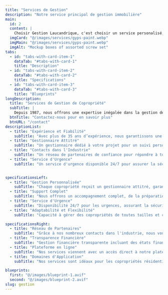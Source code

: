 ```yaml
---
title: "Services de Gestion"
description: "Notre service principal de gestion immobilière" 
main:
  id: 2
  content: |
    Choisir Gestion Laucandrique, c'est choisir un service personalisé, professionel qui saura vous garantir un accompagnement complet dans la gestion de votre investissement au prix le plus compétitif en montérégie.
  imgCard: "@/images/services/gyps-paint.webp"
  imgMain: "@/images/services/gyps-paint.webp"
  imgAlt: "Mockup boxes of assorted screw set"
tabs:
  - id: "tabs-with-card-item-1"
    dataTab: "#tabs-with-card-1"
    title: "Description"
  - id: "tabs-with-card-item-2"
    dataTab: "#tabs-with-card-2"
    title: "Specifications"
  - id: "tabs-with-card-item-3"
    dataTab: "#tabs-with-card-3"
    title: "Blueprints"
longDescription:
  title: "Services de Gestion de Copropriété"
  subTitle: |
    Depuis 1987, nous offrons une expertise inégalée dans la gestion de copropriétés. Chaque client bénéficie d’un gestionnaire attitré, dédié à leur projet, garantissant un suivi personnalisé et une gestion efficace. Grâce à nos nombreux contacts dans l'industrie, nous assurons un réseau de partenaires fiables pour tous vos besoins. Nous offrons également un service d'urgence disponible 24/7, et un accompagnement complet pour soutenir les conseils d'administration dans leurs décisions, assurant ainsi une gestion sans tracas et en toute confiance.
  btnTitle: "Contactez-nous pour en savoir plus"
  btnURL: "/contact"
descriptionList:
  - title: "Expérience et Fiabilité"
    subTitle: "Avec plus de 35 ans d’expérience, nous garantissons une gestion experte et fiable, adaptée à vos besoins spécifiques."
  - title: "Gestionnaire Attitré"
    subTitle: "Un gestionnaire dédié à votre projet pour un suivi personnalisé et une gestion optimale de votre copropriété. Nous soutenons les conseils d'administration dans leurs décisions, offrant des conseils d'experts et une gestion transparente."
  - title: "Contacts dans l'Industrie"
    subTitle: "Un réseau de partenaires de confiance pour répondre à tous vos besoins, des réparations aux améliorations."
  - title: "Service d'Urgence"
    subTitle: "Un service d'urgence disponible 24/7 pour assurer la sécurité et le bien-être de votre copropriété en toute situation."


specificationsLeft:
  - title: "Gestion Personnalisée"
    subTitle: "Chaque copropriété reçoit un gestionnaire attitré, garantissant un suivi personnalisé et une connaissance approfondie de votre projet."
  - title: "Support Complet"
    subTitle: "Nous offrons un accompagnement complet, de la préparation des budgets à la gestion quotidienne, en passant par les conseils stratégiques pour les décisions importantes."
  - title: "Service d'Urgence"
    subTitle: "Disponibilité 24/7 pour les urgences, assurant la sécurité et le confort de votre copropriété en toute circonstance."
  - title: "Adaptabilité et Flexibilité"
    subTitle: "Capacité à gérer des copropriétés de toutes tailles et complexités, en s'adaptant aux besoins spécifiques de chaque syndicat."

specificationsRight:
  - title: "Réseau de Partenaires"
    subTitle: "Grâce à nos nombreux contacts dans l'industrie, nous vous mettons en relation avec des fournisseurs et des services fiables et de qualité."
  - title: "Transparence Financière"
    subTitle: "Gestion financière transparente incluant des états financiers détaillés, la conciliation bancaire, et la création de budgets précis. Tout cela, consultable en temps réel en tout temps."
  - title: "Plateforme en ligne"
    subTitle: "Nos services viennent avec un accès direct à notre plateforme condo web qui vous permets de communiquer avec les résidents, consulter les états financiers ou consulter les documents du syndicat"
  - title: "Domaines d'Application"
    subTitle: "Nos services sont idéaux pour les copropriétés résidentielles, commerciales et industrielles, offrant des solutions sur mesure pour chaque type de propriété."

blueprints:
  first: "@/images/blueprint-1.avif"
  second: "@/images/blueprint-2.avif"
slug: gestion
---
```

